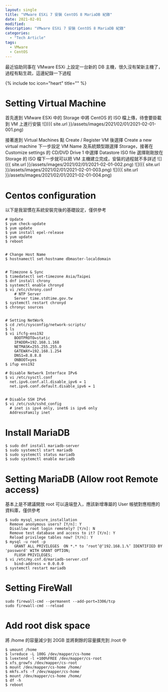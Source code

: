```yaml
---
layout: single
title: "VMware ESXi 7 安裝 CentOS 8 MariaDB 紀錄"
date: 2021-02-01
modified:
description: "VMware ESXi 7 安裝 CentOS 8 MariaDB 紀錄"
categories:
  - "Tech Article"
tags:
  - VMware
  - CentOS
---
```


最近協助同事在 VMware ESXi 上設定一台新的 DB 主機，很久沒有架新主機了，過程有點生疏，這邊紀錄一下過程

<!-- Table of Contents -->

{% include toc icon="heart" title="" %}

# Setting Virtual Machine

首先進到 VMware ESXi 中的 Storage 中將 CentOS 的 ISO 檔上傳，待會要掛載到 VM 上進行安裝
![]({{ site.url }}/assets/images/2021/02/01/2021-02-01-001.png)

接著進到 Virtual Machines 點 Create / Register VM 後選擇 Create a new virtual machine 下一步設定 VM Name 及系統類型跟選擇 Storage，接著在 Customize settings 的 CD/DVD Drive 1 中選擇 Datastore ISO file 選擇剛剛放在 Storage 的 ISO 檔下一步就可以把 VM 主機建立完成，安裝的過程就不多詳述
![]({{ site.url }}/assets/images/2021/02/01/2021-02-01-002.png)
![]({{ site.url }}/assets/images/2021/02/01/2021-02-01-003.png)
![]({{ site.url }}/assets/images/2021/02/01/2021-02-01-004.png)

# Centos configuration

以下是我習慣在系統安裝完後的基礎設定，僅供參考

```
# Update
$ yum check-update
$ yum update
$ yum install epel-release
$ yum update
$ reboot


# Change Host Name
$ hostnamectl set-hostname dbmaster-localdomain


# Timezone & Sync
$ timedatectl set-timezone Asia/Taipei
$ dnf install chrony
$ systemctl enable chronyd
$ vi /etc/chrony.conf
    # NTP Server
    Server time.stdtime.gov.tw
$ systemctl restart chronyd
$ chronyc sources


# Setting NetWork
$ cd /etc/sysconfig/network-scripts/
$ ls
$ vi ifcfg-ens192
	BOOTPROTO=static
	IPADDR=192.168.1.168
	NETMASK=255.255.255.0
	GATEWAY=192.168.1.254
	DNS1=8.8.8.8
	ONBOOT=yes
$ ifup ens192

# Disable Network Interface IPv6
$ vi /etc/sysctl.conf
  net.ipv6.conf.all.disable_ipv6 = 1
  net.ipv6.conf.default.disable_ipv6 = 1


# Disable SSH IPv6
$ vi /etc/ssh/sshd_config
  # inet is ipv4 only, inet6 is ipv6 only
  AddressFamily inet
```

# Install MariaDB

```
$ sudo dnf install mariadb-server
$ sudo systemctl start mariadb
$ sudo systemctl status mariadb
$ sudo systemctl enable mariadb
```

# Setting MariaDB (Allow root Remote access)

基本上是不建議開放 root 可以遠端登入，應該新增專屬的 User 帳號對應相應的資料庫，僅供參考

```
$ sudo mysql_secure_installation
  Remove anonymous users? [Y/n]: Y
  Disallow root login remotely? [Y/n]: N
  Remove test database and access to it? [Y/n]: Y
  Reload privilege tables now? [Y/n]: Y
$ mysql -u root -p
	GRANT ALL PRIVILEGES  ON *.* to ‘root’@‘192.168.1.%’ IDENTIFIED BY 'password' WITH GRANT OPTION;
	FLUSH PRIVILEGES;
$ vi /etc/my.cnf.d/mariadb-server.cnf
	bind-address = 0.0.0.0
$ systemctl restart mariadb
```

# Setting FireWall

```
sudo firewall-cmd --permanent --add-port=3306/tcp
sudo firewall-cmd --reload
```

# Add root disk space

將 /home 的容量減少到 20GB 並將剩餘的容量擴充到 /root 中

```
$ umount /home
$ lvreduce -L 100G /dev/mapper/cs-home
$ lvextend -l +100%FREE /dev/mapper/cs-root
$ xfs_growfs /dev/mapper/cs-root
$ mount /dev/mapper/cs-home /home/
$ mkfs.xfs -f /dev/mapper/cs-home
$ mount /dev/mapper/cs-home /home/
$ df -h
$ reboot
```
